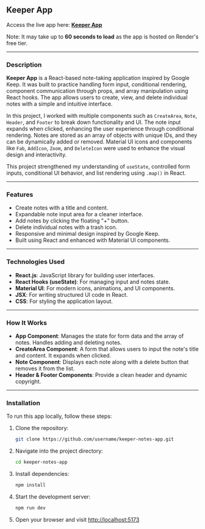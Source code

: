 ## Keeper App

Access the live app here: **[Keeper App](https://keeper-notes-app-react-210r.onrender.com)**

Note: It may take up to **60 seconds to load** as the app is hosted on Render's free tier.

---

### Description

**Keeper App** is a React-based note-taking application inspired by Google Keep. It was built to practice handling form input, conditional rendering, component communication through props, and array manipulation using React hooks. The app allows users to create, view, and delete individual notes with a simple and intuitive interface.

In this project, I worked with multiple components such as `CreateArea`, `Note`, `Header`, and `Footer` to break down functionality and UI. The note input expands when clicked, enhancing the user experience through conditional rendering. Notes are stored as an array of objects with unique IDs, and they can be dynamically added or removed. Material UI icons and components like `Fab`, `AddIcon`, `Zoom`, and `DeleteIcon` were used to enhance the visual design and interactivity.

This project strengthened my understanding of `useState`, controlled form inputs, conditional UI behavior, and list rendering using `.map()` in React.

---

### Features

- Create notes with a title and content.
- Expandable note input area for a cleaner interface.
- Add notes by clicking the floating "+" button.
- Delete individual notes with a trash icon.
- Responsive and minimal design inspired by Google Keep.
- Built using React and enhanced with Material UI components.

---

### Technologies Used

- **React.js**: JavaScript library for building user interfaces.
- **React Hooks (useState)**: For managing input and notes state.
- **Material UI**: For modern icons, animations, and UI components.
- **JSX**: For writing structured UI code in React.
- **CSS**: For styling the application layout.

---

### How It Works

- **App Component**: Manages the state for form data and the array of notes. Handles adding and deleting notes.
- **CreateArea Component**: A form that allows users to input the note's title and content. It expands when clicked.
- **Note Component**: Displays each note along with a delete button that removes it from the list.
- **Header & Footer Components**: Provide a clean header and dynamic copyright.

---

### Installation

To run this app locally, follow these steps:

1. Clone the repository:
   ```bash
   git clone https://github.com/username/keeper-notes-app.git
   ```

2. Navigate into the project directory:
   ```bash
   cd keeper-notes-app
   ```

3. Install dependencies:
   ```bash
   npm install
   ```

4. Start the development server:
   ```bash
   npm run dev
   ```

5. Open your browser and visit [http://localhost:5173](http://localhost:5173)
